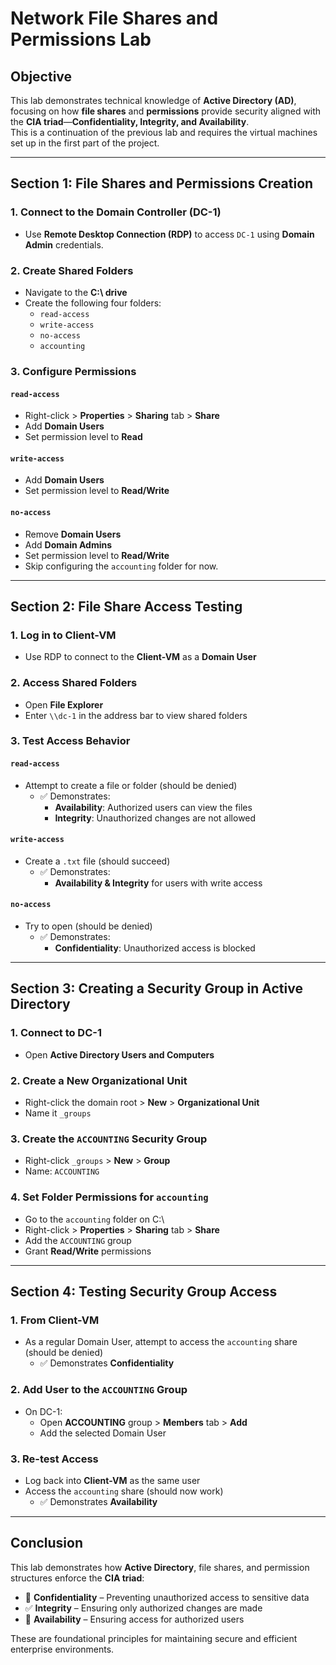 # Network File Shares and Permissions Lab

## Objective
This lab demonstrates technical knowledge of **Active Directory (AD)**, focusing on how **file shares** and **permissions** provide security aligned with the **CIA triad**—**Confidentiality, Integrity, and Availability**.  
This is a continuation of the previous lab and requires the virtual machines set up in the first part of the project.

---

## Section 1: File Shares and Permissions Creation

### 1. Connect to the Domain Controller (DC-1)
- Use **Remote Desktop Connection (RDP)** to access `DC-1` using **Domain Admin** credentials.

### 2. Create Shared Folders
- Navigate to the **C:\\ drive**
- Create the following four folders:
  - `read-access`
  - `write-access`
  - `no-access`
  - `accounting`

### 3. Configure Permissions

#### `read-access`
- Right-click > **Properties** > **Sharing** tab > **Share**
- Add **Domain Users**
- Set permission level to **Read**

#### `write-access`
- Add **Domain Users**
- Set permission level to **Read/Write**

#### `no-access`
- Remove **Domain Users**
- Add **Domain Admins**
- Set permission level to **Read/Write**
- Skip configuring the `accounting` folder for now.

---

## Section 2: File Share Access Testing

### 1. Log in to Client-VM
- Use RDP to connect to the **Client-VM** as a **Domain User**

### 2. Access Shared Folders
- Open **File Explorer**
- Enter `\\dc-1` in the address bar to view shared folders

### 3. Test Access Behavior

#### `read-access`
- Attempt to create a file or folder (should be denied)
  - ✅ Demonstrates:
    - **Availability**: Authorized users can view the files
    - **Integrity**: Unauthorized changes are not allowed

#### `write-access`
- Create a `.txt` file (should succeed)
  - ✅ Demonstrates:
    - **Availability & Integrity** for users with write access

#### `no-access`
- Try to open (should be denied)
  - ✅ Demonstrates:
    - **Confidentiality**: Unauthorized access is blocked

---

## Section 3: Creating a Security Group in Active Directory

### 1. Connect to DC-1
- Open **Active Directory Users and Computers**

### 2. Create a New Organizational Unit
- Right-click the domain root > **New** > **Organizational Unit**
- Name it `_groups`

### 3. Create the `ACCOUNTING` Security Group
- Right-click `_groups` > **New** > **Group**
- Name: `ACCOUNTING`

### 4. Set Folder Permissions for `accounting`
- Go to the `accounting` folder on C:\\
- Right-click > **Properties** > **Sharing** tab > **Share**
- Add the `ACCOUNTING` group
- Grant **Read/Write** permissions

---

## Section 4: Testing Security Group Access

### 1. From Client-VM
- As a regular Domain User, attempt to access the `accounting` share (should be denied)
  - ✅ Demonstrates **Confidentiality**

### 2. Add User to the `ACCOUNTING` Group
- On DC-1:
  - Open **ACCOUNTING** group > **Members** tab > **Add**
  - Add the selected Domain User

### 3. Re-test Access
- Log back into **Client-VM** as the same user
- Access the `accounting` share (should now work)
  - ✅ Demonstrates **Availability**

---

## Conclusion
This lab demonstrates how **Active Directory**, file shares, and permission structures enforce the **CIA triad**:

- 🔐 **Confidentiality** – Preventing unauthorized access to sensitive data  
- ✅ **Integrity** – Ensuring only authorized changes are made  
- 📂 **Availability** – Ensuring access for authorized users  

These are foundational principles for maintaining secure and efficient enterprise environments.
